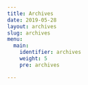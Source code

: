 ```yaml
---
title: Archives
date: 2019-05-28
layout: archives
slug: archives
menu:
  main:
    identifier: archives
    weight: 5
    pre: archives

---
```

